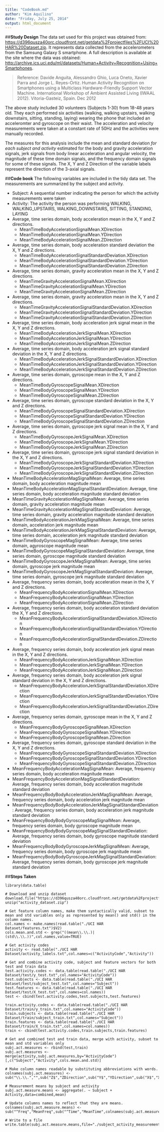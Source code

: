 ```yaml
---
title: "CodeBook.md"
author: "Kim Aquilino"
date: "Friday, July 25, 2014"
output: html_document
---
```


##**Study Design**
The data set used for this project was obtained from: https://d396qusza40orc.cloudfront.net/getdata%2Fprojectfiles%2FUCI%20HAR%20Dataset.zip. It represents data collected from the accelerometers from the Samsung Galaxy S smartphone. A full description is available at the site where the data was obtained: http://archive.ics.uci.edu/ml/datasets/Human+Activity+Recognition+Using+Smartphones.  

>Reference: Davide Anguita, Alessandro Ghio, Luca Oneto, Xavier Parra and Jorge L. Reyes-Ortiz. Human Activity Recognition on Smartphones using a Multiclass Hardware-Friendly Support Vector Machine. International Workshop of Ambient Assisted Living (IWAAL 2012). Vitoria-Gasteiz, Spain. Dec 2012

The above study included 30 volunteers (Subjects 1-30) from 18-48 years old. They each performed six activities (walking, walking upstairs, walking downstairs, sitting, standing, laying) wearing the phone that included an acceleromter and gyroscope on their waist. The acceleration and velocity measurements were taken at a constant rate of 50Hz and the activities were manually recorded. 

The measures for this analysis include the mean and standard deviation *for each subject and activity* estimated for the body and gravity acceleration signals, jerk signals from body linear acceleration and angular velocity, the magnitude of these time domain signals, and the frequency domain signals for some of these signals. The X, Y and Z Direction of the variable labels represent the direction of the 3-axial signals.   

##**Code book**
The following variables are included in the tidy data set. The measurements are summarized by the subject and activity. 

* Subject: A sequential number indicating the person for which the activity measurements were taken
* Activity: The activity the person was performing WALKING, WALKING\_UPSTAIRS, WALKING\_DOWNSTAIRS, SITTING, STANDING, LAYING  
* Average, time series domain, body acceleration mean in the X, Y and Z directions.    
    + MeanTimeBodyAccelerationSignalMean.XDirection 
    + MeanTimeBodyAccelerationSignalMean.YDirection 
    + MeanTimeBodyAccelerationSignalMean.ZDirection 
* Average, time series domain, body acceleration standard deviation the X, Y and Z directions.  
    + MeanTimeBodyAccelerationSignalStandardDeviation.XDirection
    + MeanTimeBodyAccelerationSignalStandardDeviation.YDirection
    + MeanTimeBodyAccelerationSignalStandardDeviation.ZDirection  
* Average, time series domain, gravity acceleration mean in the X, Y and Z directions.  
    + MeanTimeGravityAccelerationSignalMean.XDirection  
    + MeanTimeGravityAccelerationSignalMean.YDirection  
    + MeanTimeGravityAccelerationSignalMean.ZDirection  
* Average, time series domain, gravity acceleration mean in the X, Y and Z directions.  
    + MeanTimeGravityAccelerationSignalStandardDeviation.XDirection 
    + MeanTimeGravityAccelerationSignalStandardDeviation.YDirection 
    + MeanTimeGravityAccelerationSignalStandardDeviation.ZDirection 
* Average, time series domain, body acceleration jerk signal mean in the X, Y and Z directions.  
    + MeanTimeBodyAccelerationJerkSignalMean.XDirection 
    + MeanTimeBodyAccelerationJerkSignalMean.YDirection 
    + MeanTimeBodyAccelerationJerkSignalMean.ZDirection 
* Average, time series domain, body acceleration jerk signal standard deviation in the X, Y and Z directions.  
    + MeanTimeBodyAccelerationJerkSignalStandardDeviation.XDirection  
    + MeanTimeBodyAccelerationJerkSignalStandardDeviation.YDirection  
    + MeanTimeBodyAccelerationJerkSignalStandardDeviation.ZDirection  
* Average, time series domain, gyroscope mean in the X, Y and Z directions.  
    + MeanTimeBodyGyroscopeSignalMean.XDirection  
    + MeanTimeBodyGyroscopeSignalMean.YDirection  
    + MeanTimeBodyGyroscopeSignalMean.ZDirection
* Average, time series domain, gyroscope standard deviation in the X, Y and Z directions.  
    + MeanTimeBodyGyroscopeSignalStandardDeviation.XDirection 
    + MeanTimeBodyGyroscopeSignalStandardDeviation.YDirection 
    + MeanTimeBodyGyroscopeSignalStandardDeviation.ZDirection 
* Average, time series domain, gyroscope jerk signal mean in the X, Y and Z directions.  
    + MeanTimeBodyGyroscopeJerkSignalMean.XDirection  
    + MeanTimeBodyGyroscopeJerkSignalMean.YDirection  
    + MeanTimeBodyGyroscopeJerkSignalMean.ZDirection  
* Average, time series domain, gyroscope jerk signal standard deviation in the X, Y and Z directions.  
    + MeanTimeBodyGyroscopeJerkSignalStandardDeviation.XDirection 
    + MeanTimeBodyGyroscopeJerkSignalStandardDeviation.YDirection 
    + MeanTimeBodyGyroscopeJerkSignalStandardDeviation.ZDirection 
* MeanTimeBodyAccelerationMagSignalMean: Average, time series domain, body acceleration magnitude mean
* MeanTimeBodyAccelerationMagSignalStandardDeviation: Average, time series domain, body acceleration magnitude standard deviation
* MeanTimeGravityAccelerationMagSignalMean: Average, time series domain, gravity acceleration magnitude mean
* MeanTimeGravityAccelerationMagSignalStandardDeviation: Average, time series domain, gravity acceleration magnitude standard deviation 
* MeanTimeBodyAccelerationJerkMagSignalMean: Average, time series domain, acceleration jerk magnitude mean
* MeanTimeBodyAccelerationJerkMagSignalStandardDeviation: Average, time series domain, acceleration jerk magnitude standard deviation
* MeanTimeBodyGyroscopeMagSignalMean: Average, time series domain, agyroscope magnitude mean  
* MeanTimeBodyGyroscopeMagSignalStandardDeviation: Average, time series domain, gyroscope magnitude standard deviation
* MeanTimeBodyGyroscopeJerkMagSignalMean: Average, time series domain, gyroscope jerk magnitude mean    
* MeanTimeBodyGyroscopeJerkMagSignalStandardDeviation: Average, time series domain, gyroscope jerk magnitude standard deviation
* Average, frequency series domain, body acceleration mean in the X, Y and Z directions.  
    + MeanFrequencyBodyAccelerationSignalMean.XDirection  
    + MeanFrequencyBodyAccelerationSignalMean.YDirection  
    + MeanFrequencyBodyAccelerationSignalMean.ZDirection  
* Average, frequency series domain, body acceleration standard deviation the X, Y and Z directions.  
    + MeanFrequencyBodyAccelerationSignalStandardDeviation.XDirection 
    + MeanFrequencyBodyAccelerationSignalStandardDeviation.YDirection 
    + MeanFrequencyBodyAccelerationSignalStandardDeviation.ZDirection   
* Average, frequency series domain, body acceleration jerk signal mean in the X, Y and Z directions.  
    + MeanFrequencyBodyAccelerationJerkSignalMean.XDirection  
    + MeanFrequencyBodyAccelerationJerkSignalMean.YDirection  
    + MeanFrequencyBodyAccelerationJerkSignalMean.ZDirection  
* Average, frequency series domain, body acceleration jerk signal standard deviation in the X, Y and Z directions.  
    + MeanFrequencyBodyAccelerationJerkSignalStandardDeviation.XDirection 
    + MeanFrequencyBodyAccelerationJerkSignalStandardDeviation.YDirection 
    + MeanFrequencyBodyAccelerationJerkSignalStandardDeviation.ZDirection  
* Average, frequency series domain, gyroscope mean in the X, Y and Z directions.  
    + MeanFrequencyBodyGyroscopeSignalMean.XDirection 
    + MeanFrequencyBodyGyroscopeSignalMean.YDirection 
    + MeanFrequencyBodyGyroscopeSignalMean.ZDirection 
* Average, frequency series domain, gyroscope standard deviation in the X, Y and Z directions.  
    + MeanFrequencyBodyGyroscopeSignalStandardDeviation.XDirection  
    + MeanFrequencyBodyGyroscopeSignalStandardDeviation.YDirection  
    + MeanFrequencyBodyGyroscopeSignalStandardDeviation.ZDirection  
* MeanFrequencyBodyAccelerationMagSignalMean: Average, frequency series domain, body acceleration magnitude mean
* MeanFrequencyBodyAccelerationMagSignalStandardDeviation: Average, frequency series domain, body acceleration magnitude standard deviation
* MeanFrequencyBodyBodyAccelerationJerkMagSignalMean: Average, frequency series domain, body acceleration jerk magnitude mean
* MeanFrequencyBodyBodyAccelerationJerkMagSignalStandardDeviation: Average, frequency series domain, body acceleration jerk magnitude standard deviation
* MeanFrequencyBodyBodyGyroscopeMagSignalMean: Average, frequency series domain, body gyroscope magnitude mean
* MeanFrequencyBodyBodyGyroscopeMagSignalStandardDeviation: Average, frequency series domain, body gyroscope magnitude standard deviation
* MeanFrequencyBodyBodyGyroscopeJerkMagSignalMean: Average, frequency series domain, body gyroscope jerk magnitude mean
* MeanFrequencyBodyBodyGyroscopeJerkMagSignalStandardDeviation: Average, frequency series domain, body gyroscope jerk magnitude standard deviation 

##**Steps Taken**
```
library(data.table)

# Download and unzip dataset
download.file("https://d396qusza40orc.cloudfront.net/getdata%2Fprojectfiles%2FUCI%20HAR%20Dataset.zip","activity_dataset.zip")
unzip("activity_dataset.zip")

# Get feature column names, make them syntactically valid, subset to mean and std variables only as represented by mean() and std() in the column names. 
col.names <- make.names(read.table("./UCI HAR Dataset/features.txt")$V2)
cols.mean.and.std <- grep("((mean\\.\\.)|(std\\.\\.))",col.names,value=TRUE)

# Get activity codes
activity <- read.table("./UCI HAR Dataset/activity_labels.txt",col.names=c("ActivityCode","Activity"))

# Get and combine activity code, subject and feature vectors for both test and train data
test.activity.codes <- data.table(read.table("./UCI HAR Dataset/test/y_test.txt",col.names="ActivityCode"))
test.subjects <- data.table(read.table("./UCI HAR Dataset/test/subject_test.txt",col.names="Subject"))
test.features <- data.table(read.table("./UCI HAR Dataset/test/X_test.txt",col.names=col.names))
test <- cbind(test.activity.codes,test.subjects,test.features)

train.activity.codes <- data.table(read.table("./UCI HAR Dataset/train/y_train.txt",col.names="ActivityCode"))
train.subjects <- data.table(read.table("./UCI HAR Dataset/train/subject_train.txt",col.names="Subject"))
train.features <- data.table(read.table("./UCI HAR Dataset/train/X_train.txt",col.names=col.names))
train <- cbind(test.activity.codes,train.subjects,train.features)

# Get and combined test and train data, merge with activity, subset to mean and std variables only
subj.act.measures <- rbind(test,train)
subj.act.measures <- merge(activity,subj.act.measures,by="ActivityCode")[,c("Subject","Activity",cols.mean.and.std)]

# Make column names readable by substituting abbreviations with words.
colnames(subj.act.measures) <- sub("\\.\\.","",sub("Z$","ZDirection",sub("Y$","YDirection",sub("X$","XDirection",sub("std","StandardDeviation",sub("mean","Mean",sub("\\.","Signal",sub("Acc","Acceleration",sub("Gyro","Gyroscope",sub("^f","Frequency",sub("^t","Time",colnames(subj.act.measures))))))))))))

# Measurement means by subject and activity
subj.act.measure.means <- aggregate(. ~ Subject + Activity,data=combined,mean)

# Update columns names to reflect that they are means.
colnames(subj.act.measure.means) <- sub("^Freq","MeanFreq",sub("^Time","MeanTime",colnames(subj.act.measure.means)))

# Write to a file
write.table(subj.act.measure.means,file="./subject_activity_measurement_means.txt",row.names=FALSE)
```